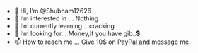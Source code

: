 - 👋 Hi, I’m @Shubham12626
- 👀 I’m interested in ... Nothing
- 🌱 I’m currently learning ...cracking
- 💞️ I’m looking for... Money,if you have gib..💲
- 📫 How to reach me ... Give 10$ on PayPal and message me.

<!---
Shubham12626/Shubham12626 is a ✨ special ✨ repository because its `README.md` (this file) appears on your GitHub profile.
You can click the Preview link to take a look at your changes.
--->
